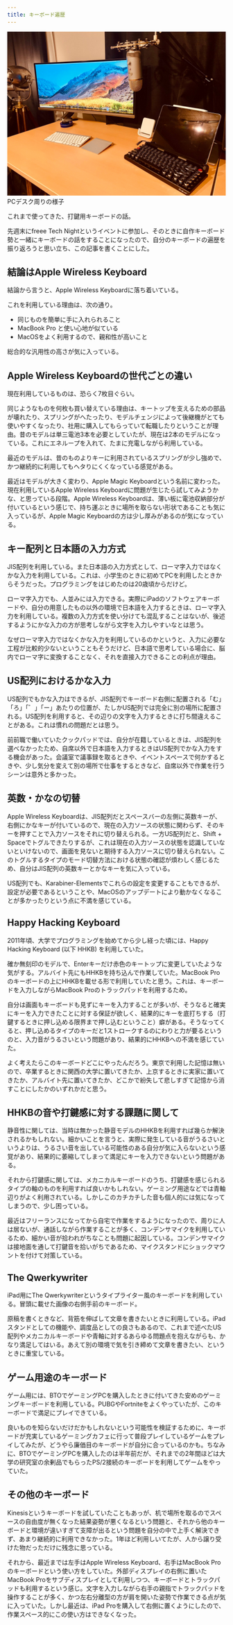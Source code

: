 ```yaml
---
title: キーボード遍歴
---
```


![](/images/2018-12-16-keyboards-1.jpg)
PCデスク周りの様子

これまで使ってきた、打鍵用キーボードの話。

先週末にfreee Tech Nightというイベントに参加し、そのときに自作キーボード勢と一緒にキーボードの話をすることになったので、自分のキーボードの遍歴を振り返ろうと思い立ち、この記事を書くことにした。

## 結論はApple Wireless Keyboard

結論から言うと、Apple Wireless Keyboardに落ち着いている。

これを利用している理由は、次の通り。

- 同じものを簡単に手に入れられること
- MacBook Pro と使い心地が似ている
- MacOSをよく利用するので、親和性が高いこと

総合的な汎用性の高さが気に入っている。

## Apple Wireless Keyboardの世代ごとの違い

現在利用しているものは、恐らく7枚目ぐらい。

同じようなものを何枚も買い替えている理由は、キートップを支えるための部品が壊れたり、スプリングがへたったり、モデルチェンジによって後継機がとても使いやすくなったり、社用に購入してもらっていて転職したりということが理由。昔のモデルは単三電池3本を必要としていたが、現在は2本のモデルになっている。これにエネループを入れて、たまに充電しながら利用している。

最近のモデルは、昔のものよりキーに利用されているスプリングが少し強めで、かつ継続的に利用してもヘタりにくくなっている感覚がある。

最近はモデルが大きく変わり、Apple Magic Keyboardという名前に変わった。現在利用しているApple Wireless Keyboardに問題が生じたら試してみようかな、と思っている段階。Apple Wireless Keyboardは、薄い板に電池収納部分が付いているという感じで、持ち運ぶときに場所を取らない形状であることも気に入っているが、Apple Magic Keyboardの方は少し厚みがあるのが気になっている。

## キー配列と日本語の入力方式

JIS配列を利用している。また日本語の入力方式として、ローマ字入力ではなくかな入力を利用している。これは、小学生のときに初めてPCを利用したときからそうだった。プログラミングをはじめたのは20歳頃からだけど。

ローマ字入力でも、人並みには入力できる。実際にiPadのソフトウェアキーボードや、自分の用意したもの以外の環境で日本語を入力するときは、ローマ字入力を利用している。複数の入力方式を使い分けても混乱することはないが、後述するようにかな入力の方が思考しながら文字を入力しやすいなとは思う。

なぜローマ字入力ではなくかな入力を利用しているのかというと、入力に必要な工程が比較的少ないということもそうだけど、日本語で思考している場合に、脳内でローマ字に変換することなく、それを直接入力できることの利点が理由。

## US配列におけるかな入力

US配列でもかな入力はできるが、JIS配列でキーボード右側に配置される「む」「ろ」「゛」「ー」あたりの位置が、たしかUS配列では完全に別の場所に配置される。US配列を利用すると、その辺りの文字を入力するときに打ち間違えることがある。これは慣れの問題だとは思う。

前前職で働いていたクックパッドでは、自分が在籍しているときは、JIS配列を選べなかったため、自席以外で日本語を入力するときはUS配列でかな入力をする機会があった。会議室で議事録を取るときや、イベントスペースで何かするときや、少し気分を変えて別の場所で仕事をするときなど、自席以外で作業を行うシーンは意外と多かった。

## 英数・かなの切替

Apple Wireless Keyboardは、JIS配列だとスペースバーの左側に英数キーが、右側にかなキーが付いているので、現在の入力ソースの状態に関わらず、そのキーを押すことで入力ソースをそれに切り替えられる。一方US配列だと、Shift + Spaceでトグルできたりするが、これは現在の入力ソースの状態を認識していないといけないので、画面を見ないと期待する入力ソースに切り替えられない。このトグルするタイプのモード切替方法における状態の確認が煩わしく感じるため、自分はJIS配列の英数キーとかなキーを気に入っている。

US配列でも、Karabiner-Elementsでこれらの設定を変更することもできるが、設定が必要であるということや、MacOSのアップデートにより動かなくなることが多かったりという点に不満を感じている。

## Happy Hacking Keyboard

2011年頃、大学でプログラミングを始めてから少し経った頃には、Happy Hacking Keyboard (以下 HHKB) を利用していた。

確か無刻印のモデルで、Enterキーだけ赤色のキートップに変更していたような気がする。アルバイト先にもHHKBを持ち込んで作業していた。MacBook Proのキーボードの上にHHKBを載せる形で利用していたと思う。これは、キーボードを入力しながらMacBook Proのトラックパッドを利用するため。

自分は画面もキーボードも見ずにキーを入力することが多いが、そうなると確実にキーを入力できたことに対する保証が欲しく、結果的にキーを底打ちする（打鍵するときに押し込める限界まで押し込むということ）癖がある。そうなってくると、押し込めるタイプのキーだと1ストロークするのにわりと力が要るというのと、入力音がうるさいという問題があり、結果的にHHKBへの不満を感じていた。

よく考えたらこのキーボードどこにやったんだろう。東京で利用した記憶は無いので、卒業するときに関西の大学に置いてきたか、上京するときに実家に置いてきたか、アルバイト先に置いてきたか、どこかで紛失して悲しすぎて記憶から消すことにしたかのいずれかだと思う。

## HHKBの音や打鍵感に対する課題に関して

静音性に関しては、当時は無かった静音モデルのHHKBを利用すれば幾らか解決されるかもしれない。細かいことを言うと、実際に発生している音がうるさいというよりは、うるさい音を出している可能性のある自分が気に入らないという感覚があり、結果的に萎縮してしまって満足にキーを入力できないという問題がある。

それから打鍵感に関しては、メカニカルキーボードのうち、打鍵感を感じられるタイプの軸のものを利用すれば良いかもしれない。ゲーミング用途などでは青軸辺りがよく利用されている。しかしこのカチカチした音も個人的には気になってしまうので、少し困っている。

最近はフリーランスになってから自宅で作業をするようになったので、周りに人は居ないが、通話しながら作業することが多く、コンデンサマイクを利用しているため、細かい音が拾われがちなことも問題に起因している。コンデンサマイクは接地面を通して打鍵音を拾いがちであるため、マイクスタンドにショックマウントを付けて対策している。

## The Qwerkywriter

iPad用にThe Qwerkywriterというタイプライター風のキーボードを利用している。冒頭に載せた画像の右側手前のキーボード。

原稿を書くときなど、背筋を伸ばして文章を書きたいときに利用している。iPadスタンドとしての機能や、調度品としての良さもあるので、これまで述べたUS配列やメカニカルキーボードや青軸に対するあらゆる問題点を抱えながらも、かなり満足してはいる。あえて別の環境で気を引き締めて文章を書きたい、というときに重宝している。

## ゲーム用途のキーボード

ゲーム用には、BTOでゲーミングPCを購入したときに付いてきた安めのゲーミングキーボードを利用している。PUBGやFortniteをよくやっていたが、このキーボードで満足にプレイできている。

良いものを知らないだけだかもしれないという可能性を検証するために、キーボードが充実しているゲーミングカフェに行って普段プレイしているゲームをプレイしてみたが、どうやら廉価目のキーボードが自分に合っているのかも。ちなみに、BTOでゲーミングPCを購入したのは半年前だが、それまでの2年間ほどは大学の研究室の余剰品でもらったPS/2接続のキーボードを利用してゲームをやっていた。

## その他のキーボード

Kinesisというキーボードを試していたこともあっが、机で場所を取るのでスペースの自由度が無くなった結果姿勢が悪くなるという問題と、それから他のキーボードと環境が違いすぎて支障が出るという問題を自分の中で上手く解決できず、あまり継続的に利用できなかった。1年ほど利用しいてたが、人から譲り受けた物だっただけに残念に思っている。

それから、最近までは左手はApple Wireless Keyboard、右手はMacBook Proのキーボードという使い方をしていた。外部ディスプレイの右側に置いたMacBook Proをサブディスプレイとして利用しつつ、キーボードとトラックパッドも利用するという感じ。文字を入力しながら右手の親指でトラックパッドを操作することが多く、かつ左右分離型の方が肩を開いた姿勢で作業できる点が気に入っていた。しかし最近は、iPad Proを購入して右側に置くようにしたので、作業スペース的にこの使い方はできなくなった。

